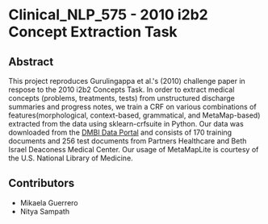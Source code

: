 # Clinical_NLP_575 - 2010 i2b2 Concept Extraction Task

## Abstract
This project reproduces Gurulingappa et al.'s (2010) challenge paper in respose to the 2010 i2b2 Concepts Task. In order to extract medical concepts (problems, treatments, tests) from unstructured discharge summaries and progress notes, we train a CRF on various combinations of features(morphological, context-based, grammatical, and MetaMap-based) extracted from the data using sklearn-crfsuite in Python. Our data was downloaded from the [DMBI Data Portal](https://portal.dbmi.hms.harvard.edu/) and consists of 170 training documents and 256 test documents from Partners Healthcare and Beth Israel Deaconess Medical Center. Our usage of MetaMapLite is courtesy of the U.S. National Library of Medicine.

## Contributors
* Mikaela Guerrero
* Nitya Sampath